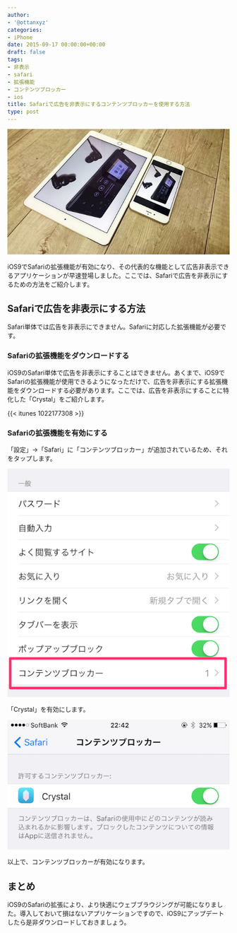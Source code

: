 ```yaml
---
author:
- '@ottanxyz'
categories:
- iPhone
date: 2015-09-17 00:00:00+00:00
draft: false
tags:
- 非表示
- safari
- 拡張機能
- コンテンツブロッカー
- ios
title: Safariで広告を非表示にするコンテンツブロッカーを使用する方法
type: post
---
```


![](150917-55fac66a7dfbf.jpg)






iOS9でSafariの拡張機能が有効になり、その代表的な機能として広告非表示できるアプリケーションが早速登場しました。ここでは、Safariで広告を非表示にするための方法をご紹介します。





## Safariで広告を非表示にする方法





Safari単体では広告を非表示にできません。Safariに対応した拡張機能が必要です。





### Safariの拡張機能をダウンロードする





iOS9のSafari単体で広告を非表示にすることはできません。あくまで、iOS9でSafariの拡張機能が使用できるようになっただけで、広告を非表示にする拡張機能をダウンロードする必要があります。ここでは、広告を非表示にすることに特化した「Crystal」をご紹介します。



{{< itunes 1022177308 >}}



### Safariの拡張機能を有効にする





「設定」→「Safari」に「コンテンツブロッカー」が追加されているため、それをタップします。





![](150917-55fac66c134ca.png)






「Crystal」を有効にします。





![](150917-55fac66e62a68.png)






以上で、コンテンツブロッカーが有効になります。





## まとめ





iOS9のSafariの拡張により、より快適にウェブブラウジングが可能になりました。導入しておいて損はないアプリケーションですので、iOS9にアップデートしたら是非ダウンロードしておきましょう。